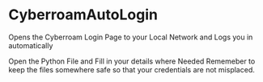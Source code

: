# CyberroamAutoLogin
Opens the Cyberroam Login Page to your Local Network and Logs you in automatically


Open the Python File and Fill in your details where Needed
Rememeber to keep the files somewhere safe so that your credentials are not misplaced.
